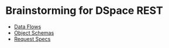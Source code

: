 # Brainstorming for DSpace REST 

* [Data Flows](dataFlows.md)
* [Object Schemas](objectSchema.md)
* [Request Specs](requestSpec.md)
